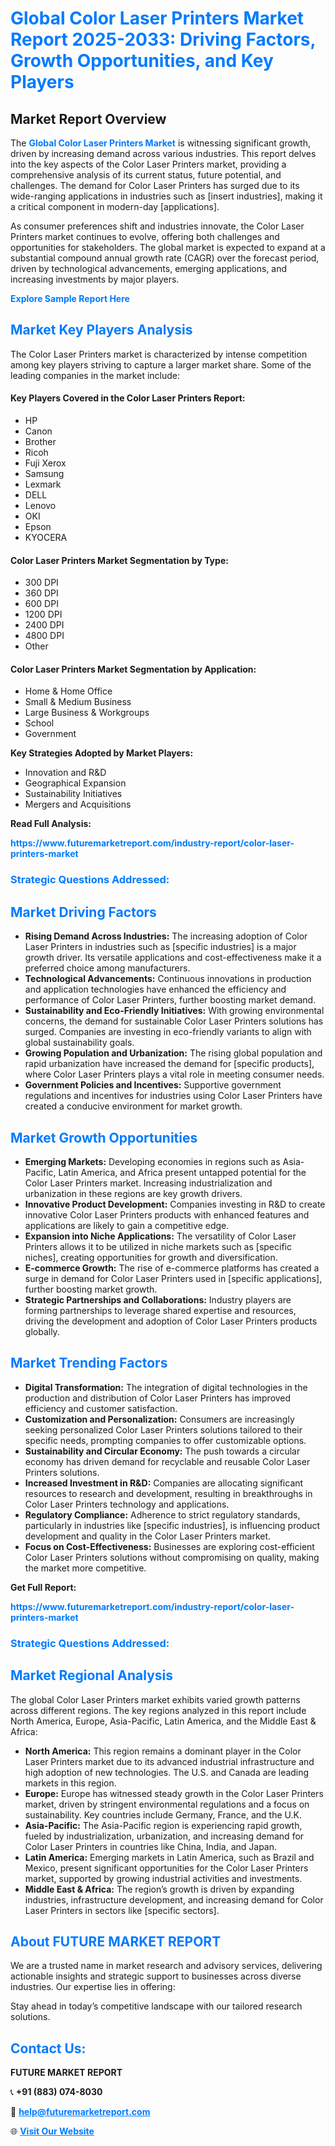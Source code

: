 <h1 style="color: #007BFF;">Global Color Laser Printers Market Report 2025-2033: Driving Factors, Growth Opportunities, and Key Players</h1>

<section id="overview">
<h2>Market Report Overview</h2>
<p>The <a href="https://www.futuremarketreport.com/industry-report/color-laser-printers-market" style="color: #007BFF; text-decoration: none;"><strong>Global Color Laser Printers Market</strong></a> is witnessing significant growth, driven by increasing demand across various industries. This report delves into the key aspects of the Color Laser Printers market, providing a comprehensive analysis of its current status, future potential, and challenges. The demand for Color Laser Printers has surged due to its wide-ranging applications in industries such as [insert industries], making it a critical component in modern-day [applications].</p>
<p>As consumer preferences shift and industries innovate, the Color Laser Printers market continues to evolve, offering both challenges and opportunities for stakeholders. The global market is expected to expand at a substantial compound annual growth rate (CAGR) over the forecast period, driven by technological advancements, emerging applications, and increasing investments by major players.</p>
</section>

<section id="overview">
<p><a href="https://www.futuremarketreport.com/request-sample/reportId=83356" style="color: #007BFF; text-decoration: none;"><strong>Explore Sample Report Here</strong></a></p>
</section>

<section id="key-players">
<h2 style="color: #007BFF;">Market Key Players Analysis</h2>
<p>The Color Laser Printers market is characterized by intense competition among key players striving to capture a larger market share. Some of the leading companies in the market include:</p>
<h4>Key Players Covered in the Color Laser Printers Report:</h4>
<ul><li>HP</li><li>Canon</li><li>Brother</li><li>Ricoh</li><li>Fuji Xerox</li><li>Samsung</li><li>Lexmark</li><li>DELL</li><li>Lenovo</li><li>OKI</li><li>Epson</li><li>KYOCERA</li></ul>
<h4>Color Laser Printers Market Segmentation by Type:</h4>
<ul><li>300 DPI</li><li>360 DPI</li><li>600 DPI</li><li>1200 DPI</li><li>2400 DPI</li><li>4800 DPI</li><li>Other</li></ul>

<h4>Color Laser Printers Market Segmentation by Application:</h4>
<ul><li>Home &amp; Home Office</li><li>Small &amp; Medium Business</li><li>Large Business &amp; Workgroups</li><li>School</li><li>Government</li></ul>
<p><strong>Key Strategies Adopted by Market Players:</strong></p>
<ul>
<li>Innovation and R&D</li>
<li>Geographical Expansion</li>
<li>Sustainability Initiatives</li>
<li>Mergers and Acquisitions</li>
</ul>
</section>

<section>
<p><strong>Read Full Analysis: </strong></p><a href="https://www.futuremarketreport.com/industry-report/color-laser-printers-market" style="color: #007BFF; text-decoration: none;"><strong>https://www.futuremarketreport.com/industry-report/color-laser-printers-market</strong></a>
<h3 style="color: #007BFF;">Strategic Questions Addressed:</h3>
</section>

<section id="driving-factors">
<h2 style="color: #007BFF;">Market Driving Factors</h2>
<ul>
<li><strong>Rising Demand Across Industries:</strong> The increasing adoption of Color Laser Printers in industries such as [specific industries] is a major growth driver. Its versatile applications and cost-effectiveness make it a preferred choice among manufacturers.</li>
<li><strong>Technological Advancements:</strong> Continuous innovations in production and application technologies have enhanced the efficiency and performance of Color Laser Printers, further boosting market demand.</li>
<li><strong>Sustainability and Eco-Friendly Initiatives:</strong> With growing environmental concerns, the demand for sustainable Color Laser Printers solutions has surged. Companies are investing in eco-friendly variants to align with global sustainability goals.</li>
<li><strong>Growing Population and Urbanization:</strong> The rising global population and rapid urbanization have increased the demand for [specific products], where Color Laser Printers plays a vital role in meeting consumer needs.</li>
<li><strong>Government Policies and Incentives:</strong> Supportive government regulations and incentives for industries using Color Laser Printers have created a conducive environment for market growth.</li>
</ul>
</section>

<section id="growth-opportunities">
<h2 style="color: #007BFF;">Market Growth Opportunities</h2>
<ul>
<li><strong>Emerging Markets:</strong> Developing economies in regions such as Asia-Pacific, Latin America, and Africa present untapped potential for the Color Laser Printers market. Increasing industrialization and urbanization in these regions are key growth drivers.</li>
<li><strong>Innovative Product Development:</strong> Companies investing in R&D to create innovative Color Laser Printers products with enhanced features and applications are likely to gain a competitive edge.</li>
<li><strong>Expansion into Niche Applications:</strong> The versatility of Color Laser Printers allows it to be utilized in niche markets such as [specific niches], creating opportunities for growth and diversification.</li>
<li><strong>E-commerce Growth:</strong> The rise of e-commerce platforms has created a surge in demand for Color Laser Printers used in [specific applications], further boosting market growth.</li>
<li><strong>Strategic Partnerships and Collaborations:</strong> Industry players are forming partnerships to leverage shared expertise and resources, driving the development and adoption of Color Laser Printers products globally.</li>
</ul>
</section>

<section id="trending-factors">
<h2 style="color: #007BFF;">Market Trending Factors</h2>
<ul>
<li><strong>Digital Transformation:</strong> The integration of digital technologies in the production and distribution of Color Laser Printers has improved efficiency and customer satisfaction.</li>
<li><strong>Customization and Personalization:</strong> Consumers are increasingly seeking personalized Color Laser Printers solutions tailored to their specific needs, prompting companies to offer customizable options.</li>
<li><strong>Sustainability and Circular Economy:</strong> The push towards a circular economy has driven demand for recyclable and reusable Color Laser Printers solutions.</li>
<li><strong>Increased Investment in R&D:</strong> Companies are allocating significant resources to research and development, resulting in breakthroughs in Color Laser Printers technology and applications.</li>
<li><strong>Regulatory Compliance:</strong> Adherence to strict regulatory standards, particularly in industries like [specific industries], is influencing product development and quality in the Color Laser Printers market.</li>
<li><strong>Focus on Cost-Effectiveness:</strong> Businesses are exploring cost-efficient Color Laser Printers solutions without compromising on quality, making the market more competitive.</li>
</ul>
</section>

<section>
<p><strong>Get Full Report: </strong></p><a href="https://www.futuremarketreport.com/industry-report/color-laser-printers-market" style="color: #007BFF; text-decoration: none;"><strong>https://www.futuremarketreport.com/industry-report/color-laser-printers-market</strong></a>
<h3 style="color: #007BFF;">Strategic Questions Addressed:</h3>
</section>


<section id="regional-analysis">
<h2 style="color: #007BFF;">Market Regional Analysis</h2>
<p>The global Color Laser Printers market exhibits varied growth patterns across different regions. The key regions analyzed in this report include North America, Europe, Asia-Pacific, Latin America, and the Middle East & Africa:</p>
<ul>
<li><strong>North America:</strong> This region remains a dominant player in the Color Laser Printers market due to its advanced industrial infrastructure and high adoption of new technologies. The U.S. and Canada are leading markets in this region.</li>
<li><strong>Europe:</strong> Europe has witnessed steady growth in the Color Laser Printers market, driven by stringent environmental regulations and a focus on sustainability. Key countries include Germany, France, and the U.K.</li>
<li><strong>Asia-Pacific:</strong> The Asia-Pacific region is experiencing rapid growth, fueled by industrialization, urbanization, and increasing demand for Color Laser Printers in countries like China, India, and Japan.</li>
<li><strong>Latin America:</strong> Emerging markets in Latin America, such as Brazil and Mexico, present significant opportunities for the Color Laser Printers market, supported by growing industrial activities and investments.</li>
<li><strong>Middle East & Africa:</strong> The region’s growth is driven by expanding industries, infrastructure development, and increasing demand for Color Laser Printers in sectors like [specific sectors].</li>
</ul>
</section>

<footer>
<h2 style="color: #007BFF;">About FUTURE MARKET REPORT</h2>
<p>We are a trusted name in market research and advisory services, delivering actionable insights and strategic support to businesses across diverse industries. Our expertise lies in offering:</p>

<p>Stay ahead in today’s competitive landscape with our tailored research solutions.</p>

<h2 style="color: #007BFF;">Contact Us:</h2>
<p><strong>FUTURE MARKET REPORT</strong></p>
<p>📞 <strong>+91 (883) 074-8030</strong></p>
<p>📧 <strong><a href="mailto:help@futuremarketreport.com" style="color: #007BFF;">help@futuremarketreport.com</a></strong></p>
<p>🌐 <strong><a href="https://www.futuremarketreport.com/" style="color: #007BFF;">Visit Our Website</a></strong></p>
</footer>